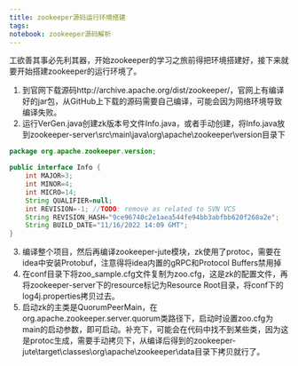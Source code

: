 ```yaml
---
title: zookeeper源码运行环境搭建
tags:
notebook: zookeeper源码解析
---
```

工欲善其事必先利其器，开始zookeeper的学习之旅前得把环境搭建好，接下来就要开始搭建zookeeper的运行环境了。
1. 到官网下载源码http://archive.apache.org/dist/zookeeper/，官网上有编译好的jar包，从GitHub上下载的源码需要自己编译，可能会因为网络环境导致编译失败。
2. 运行VerGen.java创建zk版本号文件Info.java，或者手动创建，将Info.java放到zookeeper-server\src\main\java\org\apache\zookeeper\version目录下
```java
package org.apache.zookeeper.version;

public interface Info {
    int MAJOR=3;
    int MINOR=4;
    int MICRO=14;
    String QUALIFIER=null;
    int REVISION=-1; //TODO: remove as related to SVN VCS
    String REVISION_HASH="9ce96740c2e1aea544fe94bb3abfbb620f268a2e";
    String BUILD_DATE="11/16/2022 14:09 GMT";
}
```
3. 编译整个项目，然后再编译zookeeper-jute模块，zk使用了protoc，需要在idea中安装Protobuf，注意得将idea内置的gRPC和Protocol Buffers禁用掉
4. 在conf目录下将zoo_sample.cfg文件复制为zoo.cfg，这是zk的配置文件，再将zookeeper-server下的resource标记为Resource Root目录，将conf下的log4j.properties拷贝过去。
5. 启动zk的主类是QuorumPeerMain，在org.apache.zookeeper.server.quorum类路径下，启动时设置zoo.cfg为main的启动参数，即可启动。补充下，可能会在代码中找不到某些类，因为这是protoc生成，需要手动拷贝下，从编译后得到的zookeeper-jute\target\classes\org\apache\zookeeper\data目录下拷贝就行了。